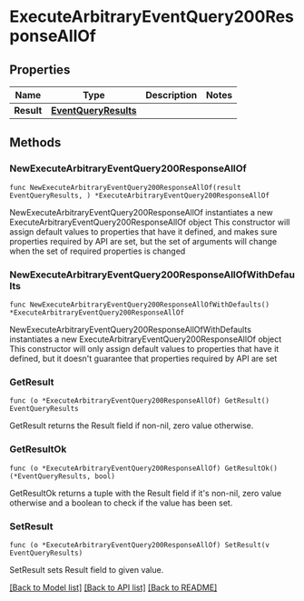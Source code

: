 # ExecuteArbitraryEventQuery200ResponseAllOf

## Properties

Name | Type | Description | Notes
------------ | ------------- | ------------- | -------------
**Result** | [**EventQueryResults**](EventQueryResults.md) |  | 

## Methods

### NewExecuteArbitraryEventQuery200ResponseAllOf

`func NewExecuteArbitraryEventQuery200ResponseAllOf(result EventQueryResults, ) *ExecuteArbitraryEventQuery200ResponseAllOf`

NewExecuteArbitraryEventQuery200ResponseAllOf instantiates a new ExecuteArbitraryEventQuery200ResponseAllOf object
This constructor will assign default values to properties that have it defined,
and makes sure properties required by API are set, but the set of arguments
will change when the set of required properties is changed

### NewExecuteArbitraryEventQuery200ResponseAllOfWithDefaults

`func NewExecuteArbitraryEventQuery200ResponseAllOfWithDefaults() *ExecuteArbitraryEventQuery200ResponseAllOf`

NewExecuteArbitraryEventQuery200ResponseAllOfWithDefaults instantiates a new ExecuteArbitraryEventQuery200ResponseAllOf object
This constructor will only assign default values to properties that have it defined,
but it doesn't guarantee that properties required by API are set

### GetResult

`func (o *ExecuteArbitraryEventQuery200ResponseAllOf) GetResult() EventQueryResults`

GetResult returns the Result field if non-nil, zero value otherwise.

### GetResultOk

`func (o *ExecuteArbitraryEventQuery200ResponseAllOf) GetResultOk() (*EventQueryResults, bool)`

GetResultOk returns a tuple with the Result field if it's non-nil, zero value otherwise
and a boolean to check if the value has been set.

### SetResult

`func (o *ExecuteArbitraryEventQuery200ResponseAllOf) SetResult(v EventQueryResults)`

SetResult sets Result field to given value.



[[Back to Model list]](../README.md#documentation-for-models) [[Back to API list]](../README.md#documentation-for-api-endpoints) [[Back to README]](../README.md)


